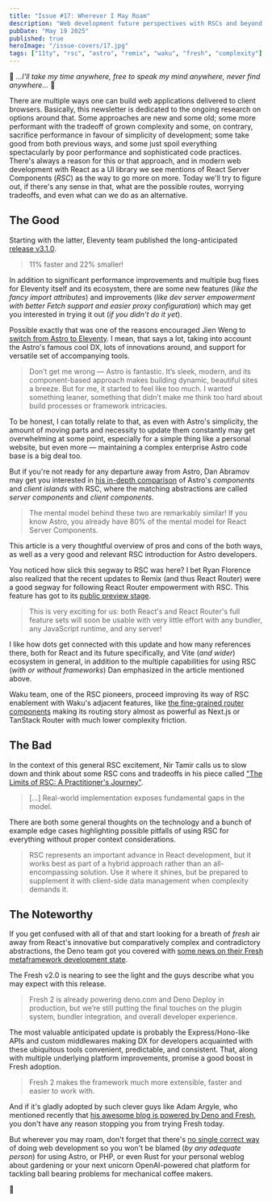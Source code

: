 ```yaml
---
title: "Issue #17: Wherever I May Roam"
description: "Web development future perspectives with RSCs and beyond."
pubDate: "May 19 2025"
published: true
heroImage: "/issue-covers/17.jpg"
tags: ["11ty", "rsc", "astro", "remix", "waku", "fresh", "complexity"]
---
```


🎵 _...I'll take my time anywhere, free to speak my mind anywhere, never find anywhere..._ 🎵

There are multiple ways one can build web applications delivered to client browsers. Basically, this newsletter is dedicated to the ongoing research on options around that. Some approaches are new and some old; some more performant with the tradeoff of grown complexity and some, on contrary, sacrifice performance in favour of simplicity of development; some take good from both previous ways, and some just spoil everything spectacularly by poor performance and sophisticated code practices. There's always a reason for this or that approach, and in modern web development with React as a UI library we see mentions of React Server Components (_RSC_) as the way to go more on more. Today we'll try to figure out, if there's any sense in that, what are the possible routes, worrying tradeoffs, and even what can we do as an alternative.

## The Good

Starting with the latter, Eleventy team published the long-anticipated [release v3.1.0](https://github.com/11ty/eleventy/releases/tag/v3.1.0).

> 11% faster and 22% smaller!

In addition to significant performance improvements and multiple bug fixes for Eleventy itself and its ecosystem, there are some new features (_like the fancy import attributes_) and improvements (_like dev server empowerment with better Fetch support and easier proxy configuration_) which may get you interested in trying it out (_if you didn't do it yet_).

Possible exactly that was one of the reasons encouraged Jien Weng to [switch from Astro to Eleventy](https://jienweng.com/posts/why-i-switched-from-astro-to-11ty/). I mean, that says a lot, taking into account the Astro's famous cool DX, lots of innovations around, and support for versatile set of accompanying tools.

> Don’t get me wrong — Astro is fantastic. It’s sleek, modern, and its component-based approach makes building dynamic, beautiful sites a breeze. But for me, it started to feel like too much. I wanted something leaner, something that didn’t make me think too hard about build processes or framework intricacies.

To be honest, I can totally relate to that, as even with Astro's simplicity, the amount of moving parts and necessity to update them constantly may get overwhelming at some point, especially for a simple thing like a personal website, but even more — maintaining a complex enterprise Astro code base is a big deal too.

But if you're not ready for any departure away from Astro, Dan Abramov may get you interested in [his in-depth comparison](https://overreacted.io/rsc-for-astro-developers/) of Astro's _components_ and _client islands_ with RSC, where the matching abstractions are called _server components_ and _client components_.

> The mental model behind these two are remarkably similar! If you know Astro, you already have 80% of the mental model for React Server Components.

This article is a very thoughtful overview of pros and cons of the both ways, as well as a very good and relevant RSC introduction for Astro developers.

You noticed how slick this segway to RSC was here? I bet Ryan Florence also realized that the recent updates to Remix (and thus React Router) were a good segway for following React Router empowerment with RSC. This feature has got to its [public preview stage](https://remix.run/blog/rsc-preview).

> This is very exciting for us: both React's and React Router's full feature sets will soon be usable with very little effort with any bundler, any JavaScript runtime, and any server!

I like how dots get connected with this update and how many references there, both for React and its future specifically, and Vite (_and wider_) ecosystem in general, in addition to the multiple capabilities for using RSC (_with or without frameworks_) Dan emphasized in the article mentioned above.

Waku team, one of the RSC pioneers, proceed improving its way of RSC enablement with Waku's adjacent features, like [the fine-grained router components](https://waku.gg/blog/fine-grained-router-components) making its routing story almost as powerful as Next.js or TanStack Router with much lower complexity friction.

## The Bad

In the context of this general RSC excitement, Nir Tamir calls us to slow down and think about some RSC cons and tradeoffs in his piece called ["The Limits of RSC: A Practitioner's Journey"](https://www.nirtamir.com/articles/the-limits-of-rsc-a-practitioners-journey).

> [...] Real-world implementation exposes fundamental gaps in the model.

There are both some general thoughts on the technology and a bunch of example edge cases highlighting possible pitfalls of using RSC for everything without proper context considerations.

> RSC represents an important advance in React development, but it works best as part of a hybrid approach rather than an all-encompassing solution. Use it where it shines, but be prepared to supplement it with client-side data management when complexity demands it.

## The Noteworthy

If you get confused with all of that and start looking for a breath of _fresh_ air away from React's innovative but comparatively complex and contradictory abstractions, the Deno team got you covered with [some news on their Fresh metaframework development state](https://deno.com/blog/an-update-on-fresh).

The Fresh v2.0 is nearing to see the light and the guys describe what you may expect with this release.

> Fresh 2 is already powering deno.com and Deno Deploy in production, but we’re still putting the final touches on the plugin system, bundler integration, and overall developer experience.

The most valuable anticipated update is probably the Express/Hono-like APIs and custom middlewares making DX for developers acquainted with these ubiquitous tools convenient, predictable, and consistent. That, along with multiple underlying platform improvements, promise a good boost in Fresh adoption.

> Fresh 2 makes the framework much more extensible, faster and easier to work with.

And if it's gladly adopted by such clever guys like Adam Argyle, who mentioned recently that [his awesome blog is powered by Deno and Fresh](https://nerdy.dev/blogging-about-blogging#what-platform-are-you-using-to-manage-your-blog-and-why-did-you-choose-it?), you don't have any reason stopping you from trying Fresh today.

But wherever you may roam, don't forget that there's [no single correct way](https://metaframe.works/comparison/) of doing web development so you won't be blamed (_by any adequate person_) for using Astro, or PHP, or even Rust for your personal weblog about gardening or your next unicorn OpenAI-powered chat platform for tackling ball bearing problems for mechanical coffee makers.

👋
